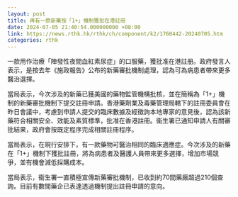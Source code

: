 ```yaml
---
layout: post
title: 再有一款新藥按「1+」機制獲批在港註冊
date: 2024-07-05 21:40:54.000000000 +08:00
link: https://news.rthk.hk/rthk/ch/component/k2/1760442-20240705.htm
categories: rthk
---
```


一款用作治療「陣發性夜間血紅素尿症」的口服藥，獲批准在港註册。政府發言人表示，是按去年《施政報告》公布的新藥審批機制處理，認為可為病患者帶來更多醫治選擇。

當局表示，今次涉及的新藥已獲美國的藥物監管機構批核，並在簡稱為「1+」機制的新藥審批機制下提交註冊申請。香港藥劑業及毒藥管理局轄下的註冊委員會在昨日會議中，考慮到申請人提交的臨床數據及經徵詢本地專家的意見後，認為該新藥符合相關安全、效能及素質標準，批准在香港註冊。衞生署已通知申請人有關審批結果，政府會按既定程序完成相關註冊程序。

當局表示，在現行安排下，有一款藥物可醫治相同的臨床適應症。今次涉及的新藥在「1+」機制下獲批註冊，將為病患者及醫護人員帶來更多選擇，增加市場競爭，並有機會減低採購成本。

當局表示，衞生署一直積極宣傳新藥審批機制，已收到約70間藥廠超過210個查詢。目前有數間藥企已表達透過機制提出註冊申請的意向。
